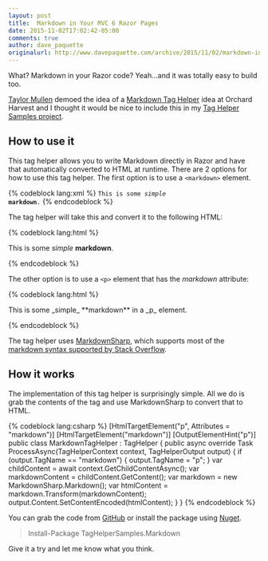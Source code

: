 ```yaml
---
layout: post
title:  Markdown in Your MVC 6 Razor Pages
date: 2015-11-02T17:02:42-05:00
comments: true
author: dave_paquette
originalurl: http://www.davepaquette.com/archive/2015/11/02/markdown-in-your-mvc-6-razor-pages.aspx
---
```


What? Markdown in your Razor code? Yeah...and it was totally easy to build too.

[Taylor Mullen][1] demoed the idea of a [Markdown Tag Helper][2] idea at Orchard Harvest and I thought it would be nice to include this in my [Tag Helper Samples project][3].

## How to use it

This tag helper allows you to write Markdown directly in Razor and have that automatically converted to HTML at runtime. There are 2 options for how to use this tag helper. The first option is to use a `<markdown>` element.

{% codeblock lang:xml %}
<code><markdown>This is some _simple_ **markdown**.</markdown></code>
{% endcodeblock %}

The tag helper will take this and convert it to the following HTML:

{% codeblock lang:html %}
<p>This is some <em>simple</em> <strong>markdown</strong>.</p>
{% endcodeblock %}

The other option is to use a `<p>` element that has the _markdown_ attribute:

{% codeblock lang:html %}
<p markdown="">This is some _simple_ **markdown** in a _p_ element.</p>
{% endcodeblock %}

The tag helper uses [MarkdownSharp][4], which supports most of the [markdown syntax supported by Stack Overflow][5].

## How it works

The implementation of this tag helper is surprisingly simple. All we do is grab the contents of the tag and use MarkdownSharp to convert that to HTML.

{% codeblock lang:csharp %}
[HtmlTargetElement("p", Attributes = "markdown")]
[HtmlTargetElement("markdown")]
[OutputElementHint("p")]
public class MarkdownTagHelper : TagHelper
{
    public async override Task ProcessAsync(TagHelperContext context, TagHelperOutput output)
    {
        if (output.TagName == "markdown")
        {
        output.TagName = "p";
        }
        var childContent = await context.GetChildContentAsync();
        var markdownContent = childContent.GetContent();
        var markdown = new MarkdownSharp.Markdown();
        var htmlContent = markdown.Transform(markdownContent);
        output.Content.SetContentEncoded(htmlContent);
    }
}
{% endcodeblock %}

You can grab the code from [GitHub][3] or install the package using [Nuget][6].

> Install-Package TagHelperSamples.Markdown

Give it a try and let me know what you think.

[1]: https://twitter.com/ntaylormullen
[2]: https://www.youtube.com/watch?v=jD4H-CBab9o
[3]: https://github.com/dpaquette/TagHelperSamples
[4]: https://code.google.com/p/markdownsharp/
[5]: http://stackoverflow.com/editing-help
[6]: https://www.nuget.org/packages/TagHelperSamples.Markdown
